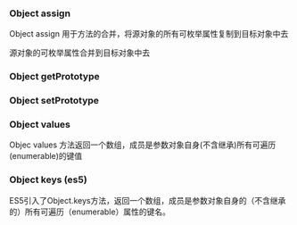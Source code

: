 ### Object assign
Object assign 用于方法的合并，将源对象的所有可枚举属性复制到目标对象中去

源对象的可枚举属性合并到目标对象中去
### Object getPrototype
### Object setPrototype
### Object values
Objec values 方法返回一个数组，成员是参数对象自身(不含继承)所有可遍历(enumerable)的键值
### Object keys (es5)
ES5引入了Object.keys方法，返回一个数组，成员是参数对象自身的（不含继承的）所有可遍历（enumerable）属性的键名。
